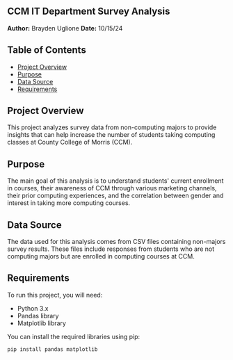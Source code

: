 ## CCM IT Department Survey Analysis

**Author:** Brayden Uglione
**Date:** 10/15/24

## Table of Contents
- [Project Overview](#project-overview)
- [Purpose](#purpose)
- [Data Source](#data-source)
- [Requirements](#requirements)

## Project Overview
This project analyzes survey data from non-computing majors to provide insights that can help increase the number of students taking computing classes at County College of Morris (CCM).

## Purpose
The main goal of this analysis is to understand students' current enrollment in courses, their awareness of CCM through various marketing channels, their prior computing experiences, and the correlation between gender and interest in taking more computing courses.

## Data Source
The data used for this analysis comes from CSV files containing non-majors survey results. These files include responses from students who are not computing majors but are enrolled in computing courses at CCM.

## Requirements
To run this project, you will need:
- Python 3.x
- Pandas library
- Matplotlib library

You can install the required libraries using pip:
```bash
pip install pandas matplotlib